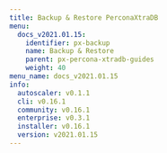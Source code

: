 ```yaml
---
title: Backup & Restore PerconaXtraDB
menu:
  docs_v2021.01.15:
    identifier: px-backup
    name: Backup & Restore
    parent: px-percona-xtradb-guides
    weight: 40
menu_name: docs_v2021.01.15
info:
  autoscaler: v0.1.1
  cli: v0.16.1
  community: v0.16.1
  enterprise: v0.3.1
  installer: v0.16.1
  version: v2021.01.15
---
```


